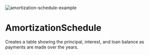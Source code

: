 ![amortization-schedule-example](https://user-images.githubusercontent.com/29796332/210186943-b585d86e-56ba-4094-bca6-7aebcf228df2.png)

# AmortizationSchedule

Creates a table showing the principal, interest, and loan balance as payments are made over the years.
